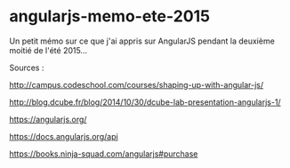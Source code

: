 # angularjs-memo-ete-2015
Un petit mémo sur ce que j'ai appris sur AngularJS pendant la deuxième moitié de l'été 2015...

Sources : 

http://campus.codeschool.com/courses/shaping-up-with-angular-js/

http://blog.dcube.fr/blog/2014/10/30/dcube-lab-presentation-angularjs-1/

https://angularjs.org/

https://docs.angularjs.org/api

https://books.ninja-squad.com/angularjs#purchase
